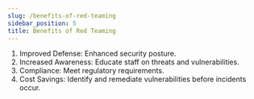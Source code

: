 ```yaml
---
slug: /benefits-of-red-teaming
sidebar_position: 5
title: Benefits of Red Teaming
---
```



1. Improved Defense: Enhanced security posture.
2. Increased Awareness: Educate staff on threats and vulnerabilities.
3. Compliance: Meet regulatory requirements.
4. Cost Savings: Identify and remediate vulnerabilities before incidents occur.
